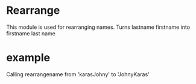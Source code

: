 Rearrange
========

This module is used for rearranging names.
Turns lastname firstname into firstname last name

# example 

Calling rearrangename from 'karasJohny' to 'JohnyKaras'
